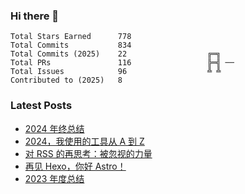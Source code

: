 ### Hi there 👋

<!--START_SECTION:stats-->

```text
Total Stars Earned      778
Total Commits           834
Total Commits (2025)    22                  ╔═╗   
Total PRs               116                 ╠═╣ ──
Total Issues            96                  ╩ ╩   
Contributed to (2025)   8
```

<!--END_SECTION:stats-->

### Latest Posts

<!-- BLOG-POST-LIST:START -->
- [2024 年终总结](https://4ark.me/posts/2024-12-23-2024-summary/)
- [2024，我使用的工具从 A 到 Z](https://4ark.me/posts/2024-12-17-2024-a2z/)
- [对 RSS 的再思考：被忽视的力量](https://4ark.me/posts/2024-10-19-recent-thoughts-on-rss/)
- [再见 Hexo，你好 Astro！](https://4ark.me/posts/2024-03-20-hexo-to-astro/)
- [2023 年度总结](https://4ark.me/posts/2024-01-01-2023-summary/)
<!-- BLOG-POST-LIST:END -->
